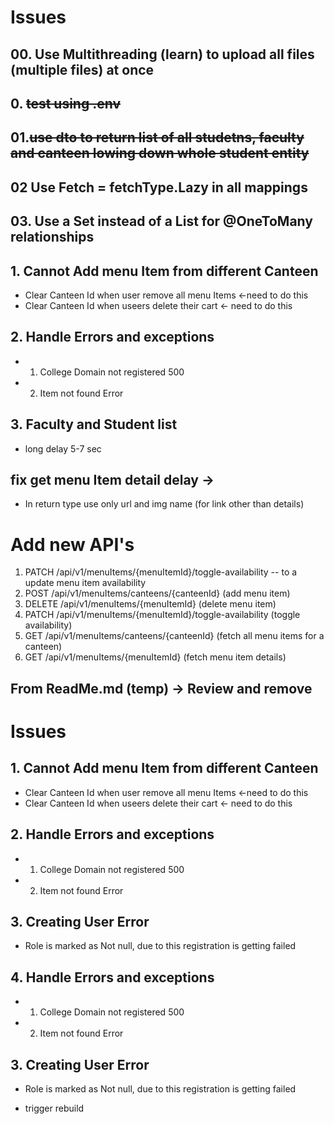 # Issues


## 00. Use Multithreading (learn) to upload all files (multiple files) at once
## 0. ~~test using .env~~
## 01.~~use dto to return list of all studetns, faculty and canteen lowing down whole student entity~~
## 02 Use Fetch = fetchType.Lazy in all mappings
## 03. Use a Set instead of a List for @OneToMany relationships


## 1. Cannot Add menu Item from different Canteen

- Clear Canteen Id when user remove all menu Items <-need to do this
- Clear Canteen Id when useers delete their cart  <- need to do this 


## 2. Handle Errors and exceptions 

- 1. College Domain not registered 500
- 2. Item not found Error


## 3. Faculty and Student list 
- long delay 5-7 sec

## fix get menu Item detail delay ->
- In return type use only url and img name (for link other than details) 

# Add new API's

1. PATCH /api/v1/menuItems/{menuItemId}/toggle-availability -- to a update menu item availability
2. POST /api/v1/menuItems/canteens/{canteenId} (add menu item)
  3. DELETE /api/v1/menuItems/{menuItemId} (delete menu item)
   4. PATCH /api/v1/menuItems/{menuItemId}/toggle-availability (toggle availability)
   5. GET /api/v1/menuItems/canteens/{canteenId} (fetch all menu items for a canteen)
   6. GET /api/v1/menuItems/{menuItemId} (fetch menu item details)


## From ReadMe.md (temp) -> Review and remove 

# Issues

## 1. Cannot Add menu Item from different Canteen

- Clear Canteen Id when user remove all menu Items <-need to do this
- Clear Canteen Id when useers delete their cart  <- need to do this


## 2. Handle Errors and exceptions

- 1. College Domain not registered 500
- 2. Item not found Error


## 3. Creating User Error
- Role is marked as Not null, due to this registration is getting failed

## 4. Handle Errors and exceptions 

- 1. College Domain not registered 500
- 2. Item not found Error


## 3. Creating User Error 
- Role is marked as Not null, due to this registration is getting failed


- trigger rebuild